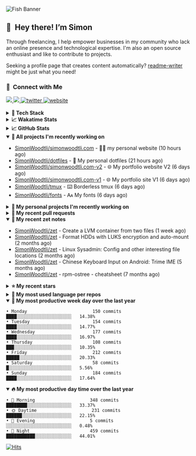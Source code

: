 ![Fish Banner](assets/fish.webp)

## 👋 &nbsp;Hey there! I’m Simon

Through freelancing, I help empower businesses in my community who lack
an online presence and technological expertise. I'm also an open source
enthusiast and like to contribute to projects.

Seeking a profile page that creates content automatically?
[readme-writer] might be just what you need!

### 🤝 &nbsp;Connect with Me

<div align="left">
<a href="https://linkedin.com/in/simonwoodtli" target="_blank">
<img src="https://img.shields.io/badge/linkedin-1E77B5?style=for-the-badge&logo=linkedin&logoColor=white alt=linkedin" />
</a>
<a href="https://github.com/simonwoodtli" target="_blank">
<img src="https://img.shields.io/badge/github-24292E?style=for-the-badge&logo=github&logoColor=white alt=github" />
</a>
<a href="https://twitter.com/simonwoodtlidev" target="_blank">
<img src="https://img.shields.io/badge/twitter-26a7de?style=for-the-badge&logo=twitter&logoColor=white" alt="twitter"/>
</a>
<a href="https://simonwoodtli.com" target="_blank">
<img src="https://img.shields.io/badge/website-E2925F?style=for-the-badge&logo=google-chrome&logoColor=white" alt="website"/>
</a>
</div>
<br/>


<details>
  <summary><b>🧰 Tech Stack</b></summary>
  <div align="center">
  <a href="https://skillicons.dev" target="_blank">
  <img src="https://skillicons.dev/icons?i=js,html,css,bash,python,go,postgresql,docker,vim,linux" alt="JavaScript, HTML, CSS, Bash, Python, Go, PostgreSQL, Docker, Vim,
  Linux">
  </a>
  </div>
</details>

<details>
  <summary><b>📈 Wakatime Stats</b></summary>
  <p align="center"><a href="https://wakatime.com/@SimonWoodtli">
  <img align="center" width="400" height="300" src="https://wakatime.com/share/@SimonWoodtli/7761bcef-e104-47d9-912a-dfd6bf08868b.svg" />
  </a>
  <a href="https://wakatime.com/@SimonWoodtli">
  <img align="center" width="400" height="300" src="https://wakatime.com/share/@SimonWoodtli/341953df-6a40-47b7-8220-ace4eabe0a17.svg" />
  </a></p>

  <h4><b>💬 I've been working with the following languages over the last 7 days</b></h4>

```
• Markdown                       12 hrs 44 mins                 ███████████░░░░░░░░░░░░░░   42.99%
• Bash                           4 hrs 21 mins                  ████░░░░░░░░░░░░░░░░░░░░░   14.72%
• YAML                           3 hrs 39 mins                  ███░░░░░░░░░░░░░░░░░░░░░░   12.32%
• HTML                           2 hrs 9 mins                   ██░░░░░░░░░░░░░░░░░░░░░░░   7.27%
• Vim Script                     1 hr 32 mins                   █░░░░░░░░░░░░░░░░░░░░░░░░   5.21%
• JSON                           1 hr 19 mins                   █░░░░░░░░░░░░░░░░░░░░░░░░   4.45%
• sh                             57 mins                        █░░░░░░░░░░░░░░░░░░░░░░░░   3.23%
• tmux                           42 mins                        █░░░░░░░░░░░░░░░░░░░░░░░░   2.37%
• RPMSpec                        29 mins                        ░░░░░░░░░░░░░░░░░░░░░░░░░   1.67%
• conf                           28 mins                        ░░░░░░░░░░░░░░░░░░░░░░░░░   1.62%
• Other                          23 mins                        ░░░░░░░░░░░░░░░░░░░░░░░░░   1.29%
• Dockerfile                     19 mins                        ░░░░░░░░░░░░░░░░░░░░░░░░░   1.07%
• CSS                            11 mins                        ░░░░░░░░░░░░░░░░░░░░░░░░░   0.65%
• TOML                           9 mins                         ░░░░░░░░░░░░░░░░░░░░░░░░░   0.53%
• readline                       5 mins                         ░░░░░░░░░░░░░░░░░░░░░░░░░   0.32%
• Text                           1 min                          ░░░░░░░░░░░░░░░░░░░░░░░░░   0.09%
• JavaScript                     1 min                          ░░░░░░░░░░░░░░░░░░░░░░░░░   0.09%
• gitignore                      1 min                          ░░░░░░░░░░░░░░░░░░░░░░░░░   0.09%
• tar                            0 secs                         ░░░░░░░░░░░░░░░░░░░░░░░░░   0%
```

  <h4>👷 I've been working on the following projects over the last 7 days</h4>

```
• zet                            10 hrs 32 mins                 █████████░░░░░░░░░░░░░░░░   35.53%
• dotfiles                       4 hrs 26 mins                  ████░░░░░░░░░░░░░░░░░░░░░   15%
• testsimon.com                  3 hrs 32 mins                  ███░░░░░░░░░░░░░░░░░░░░░░   11.94%
• Unknown Project                3 hrs 22 mins                  ███░░░░░░░░░░░░░░░░░░░░░░   11.37%
• workspace-alpine               2 hrs 57 mins                  ██░░░░░░░░░░░░░░░░░░░░░░░   9.96%
• cloud-os                       2 hrs 46 mins                  ██░░░░░░░░░░░░░░░░░░░░░░░   9.37%
• simonwoodtli.com               58 mins                        █░░░░░░░░░░░░░░░░░░░░░░░░   3.27%
• Private                        46 mins                        █░░░░░░░░░░░░░░░░░░░░░░░░   2.63%
• tmux                           3 mins                         ░░░░░░░░░░░░░░░░░░░░░░░░░   0.19%
• fsmark                         3 mins                         ░░░░░░░░░░░░░░░░░░░░░░░░░   0.18%
• wallpapers                     2 mins                         ░░░░░░░░░░░░░░░░░░░░░░░░░   0.15%
• netdiscover                    2 mins                         ░░░░░░░░░░░░░░░░░░░░░░░░░   0.15%
• neo                            2 mins                         ░░░░░░░░░░░░░░░░░░░░░░░░░   0.13%
• fonts                          1 min                          ░░░░░░░░░░░░░░░░░░░░░░░░░   0.08%
• rdrview                        0 secs                         ░░░░░░░░░░░░░░░░░░░░░░░░░   0.04%
```

  <h4><b>🛠️ I've been working with the following editors over the last 7 days</b></h4>

```
• Vim                            29 hrs 39 mins                 █████████████████████████   100%
```

  <h4><b>💻 I've been working with the following operating systems over the last 7 days</b></h4>

```
• Linux                          29 hrs 39 mins                 █████████████████████████   100%
```

</details>

<details>
  <summary><b>📈 GitHub Stats</b></summary>
  <div align="center">
  <a href="https://github.com/anuraghazra/github-readme-stats"> 
  <img src="https://github-readme-stats.vercel.app/api?username=simonwoodtli&theme=onedark&show_icons=true&hide_rank=true&custom_title=Stats&count_private=true&hide_border=true&hide=issues&line_height=24&bg_color=0d1117" alt="Github Stats">
  <img src="https://github-readme-stats.vercel.app/api/top-langs/?username=simonwoodtli&layout=compact&theme=onedark&count_private=true&hide_border=true&bg_color=0d1117" alt="Top Langs">
  </a>
  </div>
</details>

<details open="">
  <summary><b>👷 All projects I'm recently working on</b></summary>

* [SimonWoodtli/simonwoodtli.com](https://github.com/SimonWoodtli/simonwoodtli.com) - 👨‍💻 my personal website (10 hours ago)
* [SimonWoodtli/dotfiles](https://github.com/SimonWoodtli/dotfiles) - 🏡 My personal dotfiles (21 hours ago)
* [SimonWoodtli/simonwoodtli.com-v2](https://github.com/SimonWoodtli/simonwoodtli.com-v2) - 🌐 My portfolio website V2 (6 days ago)
* [SimonWoodtli/simonwoodtli.com-v1](https://github.com/SimonWoodtli/simonwoodtli.com-v1) - 🌐 My portfolio site V1 (6 days ago)
* [SimonWoodtli/tmux](https://github.com/SimonWoodtli/tmux) - ⌨️ Borderless tmux (6 days ago)
* [SimonWoodtli/fonts](https://github.com/SimonWoodtli/fonts) - 🗛 My fonts (6 days ago)

</details>
<details>
  <summary><b>🌱 My personal projects I'm recently working on</b></summary>

* [SimonWoodtli/simonwoodtli.com](https://github.com/SimonWoodtli/simonwoodtli.com) - 👨‍💻 my personal website (10 hours ago)
* [SimonWoodtli/dotfiles](https://github.com/SimonWoodtli/dotfiles) - 🏡 My personal dotfiles (21 hours ago)
* [SimonWoodtli/simonwoodtli.com-v2](https://github.com/SimonWoodtli/simonwoodtli.com-v2) - 🌐 My portfolio website V2 (6 days ago)
* [SimonWoodtli/simonwoodtli.com-v1](https://github.com/SimonWoodtli/simonwoodtli.com-v1) - 🌐 My portfolio site V1 (6 days ago)
* [SimonWoodtli/tmux](https://github.com/SimonWoodtli/tmux) - ⌨️ Borderless tmux (6 days ago)
* [SimonWoodtli/fonts](https://github.com/SimonWoodtli/fonts) - 🗛 My fonts (6 days ago)

</details>
<details>
  <summary><b>🔨 My recent pull requests</b></summary>

* [feat: add wireguard-generate-keys script](https://github.com/SimonWoodtli/dotfiles-old/pull/14) on [SimonWoodtli/dotfiles-old](https://github.com/SimonWoodtli/dotfiles-old) (14 months ago)
* [feat: add video-to-gif script](https://github.com/SimonWoodtli/dotfiles-old/pull/13) on [SimonWoodtli/dotfiles-old](https://github.com/SimonWoodtli/dotfiles-old) (14 months ago)
* [feat: add spoof-mac-linux script](https://github.com/SimonWoodtli/dotfiles-old/pull/12) on [SimonWoodtli/dotfiles-old](https://github.com/SimonWoodtli/dotfiles-old) (14 months ago)
* [feat: add sp-tmux script](https://github.com/SimonWoodtli/dotfiles-old/pull/11) on [SimonWoodtli/dotfiles-old](https://github.com/SimonWoodtli/dotfiles-old) (14 months ago)
* [feat: add sp script](https://github.com/SimonWoodtli/dotfiles-old/pull/10) on [SimonWoodtli/dotfiles-old](https://github.com/SimonWoodtli/dotfiles-old) (14 months ago)

</details>
<details open="">
  <summary><b>📝 My recent zet notes</b></summary>

* [SimonWoodtli/zet](https://github.com/SimonWoodtli/zet/tree/81ce0dbe96be0a5c57d5913a00baaa9e57ad0512/20231101173245) - Create a LVM container from two files (1 week ago)
* [SimonWoodtli/zet](https://github.com/SimonWoodtli/zet/tree/5c90053d8e9e429e7f6f68f557c97d080eaeb3b2/20230908235916) - Format HDDs with LUKS encryption and auto-mount (2 months ago)
* [SimonWoodtli/zet](https://github.com/SimonWoodtli/zet/tree/f4e6f009cb8f8ff44e9646977125d87dd8f845f9/20230908235236) - Linux Sysadmin: Config and other interesting file locations (2 months ago)
* [SimonWoodtli/zet](https://github.com/SimonWoodtli/zet/tree/d442487a83af583abd23719912a1c1f7496cff33/20230620172505) - Chinese Keyboard Input on Android: Trime IME (5 months ago)
* [SimonWoodtli/zet](https://github.com/SimonWoodtli/zet/tree/3d9625f8bc632c595fa8b28b6f6f09026dd9eec2/20230418171555) - rpm-ostree - cheatsheet (7 months ago)

</details>
<details>
  <summary><b>⭐ My recent stars</b></summary>

* [gohugoio/hugo](https://github.com/gohugoio/hugo) - The world’s fastest framework for building websites. (4 days ago)
* [dbrgn/tealdeer](https://github.com/dbrgn/tealdeer) - A very fast implementation of tldr in Rust. (1 week ago)
* [derf/feh](https://github.com/derf/feh) - a fast and light image viewer (1 week ago)
* [Alex313031/thorium](https://github.com/Alex313031/thorium) - Chromium fork named after radioactive element No. 90. Windows and MacOS/Raspi/Android/Special builds are in different repositories, links are towards the top of the README.md. (2 weeks ago)
* [asdf-vm/asdf](https://github.com/asdf-vm/asdf) - Extendable version manager with support for Ruby, Node.js, Elixir, Erlang & more (2 weeks ago)

</details>
<details>
  <summary><b>💬 My most used language per repos</b></summary>

```
• Shell                          15 repos                       █████████████████░░░░░░░░   68.18%
• JavaScript                     2 repos                        ██░░░░░░░░░░░░░░░░░░░░░░░   9.09%
• CSS                            3 repos                        ███░░░░░░░░░░░░░░░░░░░░░░   13.64%
• Nix                            1 repo                         █░░░░░░░░░░░░░░░░░░░░░░░░   4.55%
• HTML                           1 repo                         █░░░░░░░░░░░░░░░░░░░░░░░░   4.55%
```

</details>
<details open="">
  <summary><b>📆 My most productive week day over the last year</b></summary>

```
• Monday                         150 commits                    ████░░░░░░░░░░░░░░░░░░░░░   14.38%
• Tuesday                        154 commits                    ████░░░░░░░░░░░░░░░░░░░░░   14.77%
• Wednesday                      177 commits                    ████░░░░░░░░░░░░░░░░░░░░░   16.97%
• Thursday                       108 commits                    ███░░░░░░░░░░░░░░░░░░░░░░   10.35%
• Friday                         212 commits                    █████░░░░░░░░░░░░░░░░░░░░   20.33%
• Saturday                       58 commits                     █░░░░░░░░░░░░░░░░░░░░░░░░   5.56%
• Sunday                         184 commits                    ████░░░░░░░░░░░░░░░░░░░░░   17.64%
```

</details>
<details open="">
  <summary><b>🔥 My most productive day time over the last year</b></summary>

```
• 🌅 Morning                     348 commits                    ████████░░░░░░░░░░░░░░░░░   33.37%
• 🌞 Daytime                     231 commits                    ██████░░░░░░░░░░░░░░░░░░░   22.15%
• 🌇 Evening                     5 commits                      ░░░░░░░░░░░░░░░░░░░░░░░░░   0.48%
• 🌃 Night                       459 commits                    ███████████░░░░░░░░░░░░░░   44.01%
```

</details>

[![Hits](https://hits.seeyoufarm.com/api/count/incr/badge.svg?url=https%3A%2F%2Fgithub.com%2Fsimonwoodtli&count_bg=%23689D6A&title_bg=%23282828&icon=&icon_color=%23E7E7E7&title=views+%28today+%2F+total%29&edge_flat=false)](https://hits.seeyoufarm.com)

[readme-writer]: <https://github.com/SimonWoodtli/readme-writer>
